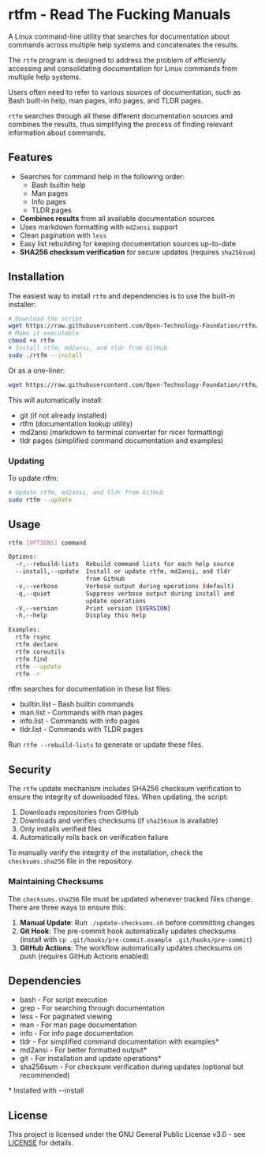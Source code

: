 # rtfm - Read The Fucking Manuals

A Linux command-line utility that searches for documentation about commands across multiple help systems and concatenates the results.

The `rtfm` program is designed to address the problem of efficiently accessing and consolidating documentation for Linux commands from multiple help systems.

Users often need to refer to various sources of documentation, such as Bash built-in help, man pages, info pages, and TLDR pages.

`rtfm` searches through all these different documentation sources and combines the results, thus simplifying the process of finding relevant information about commands.

## Features

- Searches for command help in the following order:
  - Bash builtin help
  - Man pages
  - Info pages
  - TLDR pages
- **Combines results** from all available documentation sources
- Uses markdown formatting with `md2ansi` support
- Clean pagination with `less`
- Easy list rebuilding for keeping documentation sources up-to-date
- **SHA256 checksum verification** for secure updates (requires `sha256sum`)

## Installation

The easiest way to install `rtfm` and dependencies is to use the built-in installer:

```bash
# Download the script
wget https://raw.githubusercontent.com/Open-Technology-Foundation/rtfm/main/rtfm
# Make it executable
chmod +x rtfm
# Install rtfm, md2ansi, and tldr from GitHub
sudo ./rtfm --install
```

Or as a one-liner:

```bash
wget https://raw.githubusercontent.com/Open-Technology-Foundation/rtfm/main/rtfm && chmod +x rtfm && sudo ./rtfm --install
```

This will automatically install:
- git (if not already installed)
- rtfm (documentation lookup utility)
- md2ansi (markdown to terminal converter for nicer formatting)
- tldr pages (simplified command documentation and examples)

### Updating

To update rtfm:

```bash
# Update rtfm, md2ansi, and tldr from GitHub
sudo rtfm --update
```

## Usage

```bash
rtfm [OPTIONS] command

Options:
  -r,--rebuild-lists  Rebuild command lists for each help source
  --install,--update  Install or update rtfm, md2ansi, and tldr
                      from GitHub
  -v,--verbose        Verbose output during operations (default)
  -q,--quiet          Suppress verbose output during install and
                      update operations
  -V,--version        Print version ($VERSION)
  -h,--help           Display this help

Examples:
  rtfm rsync
  rtfm declare
  rtfm coreutils
  rtfm find
  rtfm --update
  rtfm -r
```

rtfm searches for documentation in these list files:
- builtin.list - Bash builtin commands
- man.list - Commands with man pages
- info.list - Commands with info pages
- tldr.list - Commands with TLDR pages

Run `rtfm --rebuild-lists` to generate or update these files.

## Security

The `rtfm` update mechanism includes SHA256 checksum verification to ensure the integrity of downloaded files. When updating, the script:

1. Downloads repositories from GitHub
2. Downloads and verifies checksums (if `sha256sum` is available)
3. Only installs verified files
4. Automatically rolls back on verification failure

To manually verify the integrity of the installation, check the `checksums.sha256` file in the repository.

### Maintaining Checksums

The `checksums.sha256` file must be updated whenever tracked files change. There are three ways to ensure this:

1. **Manual Update**: Run `./update-checksums.sh` before committing changes
2. **Git Hook**: The pre-commit hook automatically updates checksums (install with `cp .git/hooks/pre-commit.example .git/hooks/pre-commit`)
3. **GitHub Actions**: The workflow automatically updates checksums on push (requires GitHub Actions enabled)

## Dependencies

- bash - For script execution
- grep - For searching through documentation
- less - For paginated viewing
- man - For man page documentation
- info - For info page documentation
- tldr - For simplified command documentation with examples\*
- md2ansi - For better formatted output\*
- git - For installation and update operations\*
- sha256sum - For checksum verification during updates (optional but recommended)

\* Installed with --install

## License

This project is licensed under the GNU General Public License v3.0 - see [LICENSE](LICENSE) for details.

